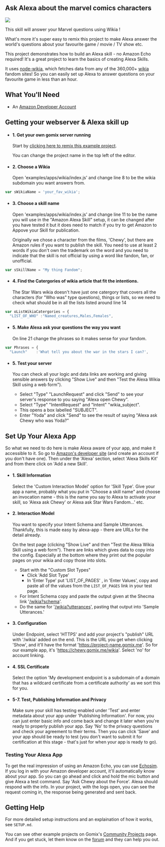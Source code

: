 ## Ask Alexa about the marvel comics characters

![](https://cdn.glitch.com/06aae6dc-81f4-434d-9a9d-8f36e5fa0ce7%2Fmarvel.jpg?1517324241387)


This skill will answer your Marvel questions using Wikia ! 

What's more it's super easy to remix this project to make Alexa answer the world's questions about your favourite game / movie / TV show etc.

This project demonstrates how to build an Alexa skill - no Amazon Echo required! It's a great project to learn the basics of creating Alexa Skills. 

It uses [node-wikia](https://github.com/gpedro/node-wikia), which fetches data from any of the 360,000+ [wikia](http://wikia.com/) fandom sites! So you can easily set up Alexa to answer questions on your favourite game in less than an hour.

## What You'll Need

*   An [Amazon Developer Account](https://developer.amazon.com)

## Getting your webserver & Alexa skill up

*   #### 1\. Get your own gomix server running

    Start by [clicking here to remix this example project](https://gomix.com/#!/remix/chewy/a4c42aef-7c70-484b-ab24-8c344063a7c8). 

    You can change the project name in the top left of the editor.

*   #### 2\. Choose a Wikia

    Open 'examples/apps/wikia/index.js' and change line 8 to be the wikia subdomain you want answers from.
```javascript
var sWikiaName = 'your_fav_wikia';
```

*   #### 3\. Choose a skill name

    Open 'examples/apps/wikia/index.js' and change line 11 to be the name you will use in the "Amazon Alexa Skill" setup, it can be changed after you have tested it but it does need to match if you try to get Amazon to Appove your Skill for publication.
    
    Originally we chose a character from the films, 'Chewy', but there are Amazon rules if you want to publish the skill. You need to use at least 2 words if you don't own the trademark on the word and you need to indicate that the skill is not official by using a word like fandon, fan, or unofficial.
```javascript
var sSkillName = "My thing Fandom";
```

*   #### 4\. Find the Catergories of wikia article that fit the intentions.

    The Star Wars wikia doesn't have just one catergory that covers all the characters (for "Who was" type questions), things or lists, so we need to check what should be in all the lists listed around line 14
```javascript
var oListWikiaCatergories = {
  "LIST_OF_WHO" :"Named_creatures,Males,Females",
```

*   #### 5\. Make Alexa ask your questions the way you want

    On line 21 change the phrases so it makes sense for your fandom.
```javascript
var Phrases = {
  "Launch"    :'What tell you about the war in the stars I can?',
```

*   #### 5\. Test your server

    You can check all your logic and data links are working and giving sensible answers by clicking "Show Live" and then "Test the Alexa Wikia Skill using a web form").
    * Select "Type" "LaunchRequest" and click "Send" to see your server's response to you saying "Alexa open Chewy".
    * Select "Type" "IntentRequest" and "Intent" "wikia_subject". 
    * This opens a box labelled "SUBJECT".
    * Enter "Yoda" and click "Send" to see the result of saying "Alexa ask Chewy who was Yoda?"

## Set Up Your Alexa App

So what we need to do here is make Alexa aware of your app, and make it accessible to it. So go to [Amazon's developer site](https://developer.amazon.com/edw/home.html#/skills/list) (and create an account if you don't have one). Then under the 'Alexa' section, select 'Alexa Skills Kit' and from there click on 'Add a new Skill'.

*   #### 1\. Skill Information

    Select the 'Custom Interaction Model' option for 'Skill Type'. Give your app a name, probably what you put in "Choose a skill name" and choose an invocation name - this is the name you say to Alexa to activate your skill, so 'Alexa ask Chewy' or Alexa ask Star Wars Fandom…' etc.
    
*   #### 2\. Interaction Model

    You want to specify your Intent Schema and Sample Utterances. Thankfully, this is made easy by alexa-app - there are URLs for the detail already. 
    
    On the test page (clicking "Show Live" and then "Test the Alexa Wikia Skill using a web form"). There are links which gives data to copy into the config. Especially at the bottom where they print out the popular pages on your wikia and copy those into slots. 
    
    * Start with the "Custom Slot Types"
      * Click 'Add Slot Type' 
      * In 'Enter Type' put 'LIST_OF_PAGES' , in 'Enter Values', copy and paste all of the values from the `LIST_OF_PAGES` link in your test page.
    * For Intent Schema copy and paste the output given at the Shecma link '[/wikia?schema](https://chewy.gomix.me/wikia?schema)'. 
    * Do the same for '[/wikia?utterances](https://chewy.gomix.me/wikia?utterances)', pasting that output into 'Sample Utterances.'


*   #### 3\. Configuration

    Under Endpoint, select 'HTTPS' and add your project's "publish" URL with '/wikia' added on the end. This is the URL you get when clicking 'Show', and it'll have the format 'https://project-name.gomix.me'. So for our example app, it's 'https://chewy.gomix.me/wikia'. Select 'no' for account linking.
    
*   #### 4\. SSL Certificate

    Select the option 'My development endpoint is a subdomain of a domain that has a wildcard certificate from a certificate authority' as we sort this for you.
    
*   #### 5-7\. Test, Publishing Information and Privacy

    Make sure your skill has testing enabled under 'Test' and enter metadata about your app under 'Publishing Information'. For now, you can just enter basic info and come back and change it later when you're ready to properly publish your app. Say 'No' to the privacy questions and check your agreement to their terms. Then you can click 'Save' and your app should be ready to test (you don't want to submit it for certification at this stage - that's just for when your app is ready to go).

### Testing Your Alexa App

To get the real impression of using an Amazon Echo, you can use [Echosim](https://echosim.io/). If you log in with your Amazon developer account, it'll automatically know about your app. So you can go ahead and click and hold the mic button and give Alexa a test command. Say 'Ask Chewy about the Force'. Alexa should respond with the info. In your project, with the logs open, you can see the request coming in, the response being generated and sent back.

## Getting Help

For more detailed setup instructions and an explaination of how it works, see `SETUP.md`.

You can see other example projects on Gomix's [Community Projects](https://gomix.com/community/) page. And if you get stuck, let them know on the [forum](http://support.gomix.com/) and they can help you out.
